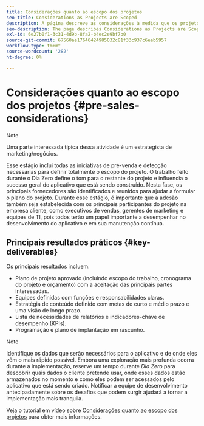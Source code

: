 ```yaml
---
title: Considerações quanto ao escopo dos projetos
seo-title: Considerations as Projects are Scoped
description: A página descreve as considerações à medida que os projetos têm escopo
seo-description: The page describes Considerations as Projects are Scoped
exl-id: 6e27b0f1-3c31-4d9b-8fa2-b4ec2e9bf7b0
source-git-commit: 67560ae17646424985032c81f33c937c6eeb5957
workflow-type: tm+mt
source-wordcount: '282'
ht-degree: 0%

---
```


# Considerações quanto ao escopo dos projetos {#pre-sales-considerations}

>[!NOTE]
>Uma parte interessada típica dessa atividade é um estrategista de marketing/negócios.

Esse estágio inclui todas as iniciativas de pré-venda e detecção necessárias para definir totalmente o escopo do projeto. O trabalho feito durante o Dia Zero define o tom para o restante do projeto e influencia o sucesso geral do aplicativo que está sendo construído.
Nesta fase, os principais fornecedores são identificados e reunidos para ajudar a formular o plano do projeto. Durante esse estágio, é importante que a adesão também seja estabelecida com os principais participantes do projeto na empresa cliente, como executivos de vendas, gerentes de marketing e equipes de TI, pois todos terão um papel importante a desempenhar no desenvolvimento do aplicativo e em sua manutenção contínua.

## Principais resultados práticos {#key-deliverables}

Os principais resultados incluem:

* Plano de projeto aprovado (incluindo escopo do trabalho, cronograma do projeto e orçamento) com a aceitação das principais partes interessadas.
* Equipes definidas com funções e responsabilidades claras.
* Estratégia de conteúdo definido com metas de curto e médio prazo e uma visão de longo prazo.
* Lista de necessidades de relatórios e indicadores-chave de desempenho (KPIs).
* Programação e plano de implantação em rascunho.

>[!NOTE]
>
>Identifique os dados que serão necessários para o aplicativo e de onde eles vêm o mais rápido possível. Embora uma exploração mais profunda ocorra durante a implementação, reserve um tempo durante *Dia Zero* para descobrir quais dados o cliente pretende usar, onde esses dados estão armazenados no momento e como eles podem ser acessados pelo aplicativo que está sendo criado. Notificar a equipe de desenvolvimento antecipadamente sobre os desafios que podem surgir ajudará a tornar a implementação mais tranquila.

Veja o tutorial em vídeo sobre [Considerações quanto ao escopo dos projetos](https://helpx.adobe.com/experience-manager/6-5/screens/using/project-considerations.html) para obter mais informações.
